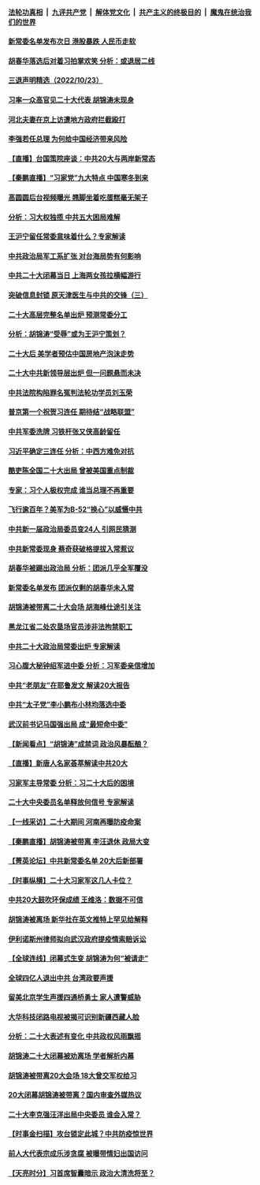 ####  [法轮功真相](../../../../basic/blob/master/README.md?t=10241431) &nbsp;|&nbsp; [九评共产党](../../../../9ping.md/blob/master/README.md?t=10241431) &nbsp;|&nbsp; [解体党文化](../../../../jtdwh.md/blob/master/README.md?t=10241431)  &nbsp;|&nbsp; [共产主义的终极目的](../../../../gczydzjmd.md/blob/master/README.md?t=10241431) &nbsp;|&nbsp; [魔鬼在统治我们的世界](../../../../mgztzwmdsj.md/blob/master/README.md?t=10241431) 

#### [新常委名单发布次日 港股暴跌 人民币走软](../pages/nsc413/n13851548.md?t=10241431) 

#### [胡春华落选后对着习拍掌欢笑 分析：或退居二线](../pages/nsc413/n13851505.md?t=10241431) 

#### [三退声明精选（2022/10/23）](../pages/nsc413/n13851575.md?t=10241431) 

#### [习率一众高官见二十大代表 胡锦涛未现身](../pages/nsc413/n13851472.md?t=10241431) 

#### [河北夫妻在京上访遭地方政府拦截殴打](../pages/nsc413/n13851214.md?t=10241431) 

#### [李强若任总理 为何给中国经济带来风险](../pages/nsc413/n13851449.md?t=10241431) 

#### [【直播】台国策院座谈：中共20大与两岸新常态](../pages/nsc413/n13851471.md?t=10241431) 

#### [【秦鹏直播】“习家党”九大特点 中国寒冬到来](../pages/nsc413/n13851435.md?t=10241431) 

#### [高圆圆后台视频曝光 翘脚坐着吃蛋糕毫无架子](../pages/nsc413/n13851425.md?t=10241431) 

#### [分析：习大权独揽 中共五大困局难解](../pages/nsc413/n13851365.md?t=10241431) 

#### [王沪宁留任常委意味着什么？专家解读](../pages/nsc413/n13851390.md?t=10241431) 

#### [中共政治局军工系扩张 对台海局势有何影响](../pages/nsc413/n13851204.md?t=10241431) 

#### [中共二十大闭幕当日 上海两女孩拉横幅游行](../pages/nsc413/n13851386.md?t=10241431) 

#### [突破信息封锁 原天津医生与中共的交锋（三）](../pages/nsc413/n13849718.md?t=10241431) 

#### [二十大高层完整名单出炉 预测常委分工](../pages/nsc413/n13851153.md?t=10241431) 

#### [分析：胡锦涛“受辱”或为王沪宁策划？](../pages/nsc413/n13851291.md?t=10241431) 

#### [二十大后 美学者预估中国房地产泡沫走势](../pages/nsc413/n13851281.md?t=10241431) 

#### [二十大中共新领导层出炉 但一问题悬而未决](../pages/nsc413/n13851272.md?t=10241431) 

#### [中共法院构陷罪名冤判法轮功学员刘玉荣](../pages/nsc413/n13850139.md?t=10241431) 

#### [普京第一个祝贺习连任 期待结“战略联盟”](../pages/nsc413/n13851195.md?t=10241431) 

#### [中共军委洗牌 习铁杆张又侠高龄留任](../pages/nsc413/n13851188.md?t=10241431) 

#### [习近平确定三连任 分析：中西方难免对抗](../pages/nsc413/n13851171.md?t=10241431) 


#### [酷吏陈全国二十大出局 曾被美国重点制裁](../pages/nsc413/n13851159.md?t=10241431) 

#### [专家：习个人极权完成 谁当总理不再重要](../pages/nsc413/n13851160.md?t=10241431) 

#### [飞行逾百年？美军为B-52“换心”以威慑中共](../pages/nsc413/n13850432.md?t=10241431) 

#### [中共新一届政治局委员变24人 引网民猜测](../pages/nsc413/n13851152.md?t=10241431) 

#### [中共新常委现身 蔡奇获破格提拔入常惹议](../pages/nsc413/n13851119.md?t=10241431) 

#### [胡春华被踢出政治局 分析：团派几乎全军覆没](../pages/nsc413/n13851117.md?t=10241431) 

#### [新常委名单发布 团派仅剩的胡春华未入常](../pages/nsc413/n13851052.md?t=10241431) 

#### [胡锦涛被带离二十大会场 胡海峰仕途引关注](../pages/nsc413/n13851099.md?t=10241431) 

#### [黑龙江省二处农垦场官员涉非法拘禁职工](../pages/nsc413/n13851061.md?t=10241431) 

#### [中共二十大政治局常委出炉 专家解读](../pages/nsc413/n13851060.md?t=10241431) 

#### [习心腹大秘钟绍军进中委 分析：习军委亲信增加](../pages/nsc413/n13851049.md?t=10241431) 

#### [中共“老朋友”在耶鲁发文 解读20大报告](../pages/nsc413/n13850994.md?t=10241431) 

#### [中共“太子党”李小鹏布小林均落选中委](../pages/nsc413/n13851040.md?t=10241431) 

#### [武汉前书记马国强出局 成“最短命中委”](../pages/nsc413/n13851033.md?t=10241431) 

#### [【新闻看点】“胡锦涛”成禁词 政治风暴酝酿？](../pages/nsc413/n13851014.md?t=10241431) 

#### [【直播】新唐人名家荟萃解读中共20大](../pages/nsc413/n13848834.md?t=10241431) 

#### [习家军主导常委 分析：习二十大后的困境](../pages/nsc413/n13850943.md?t=10241431) 

#### [二十大中央委员名单释放何信号 专家解读](../pages/nsc413/n13850992.md?t=10241431) 

#### [【一线采访】二十大期间 河南再曝防疫命案](../pages/nsc413/n13851002.md?t=10241431) 

#### [【秦鹏直播】胡锦涛被带离 李汪退休 政局大变](../pages/nsc413/n13851011.md?t=10241431) 

#### [【菁英论坛】中共新常委名单 20大后新部署](../pages/nsc413/n13850989.md?t=10241431) 

#### [【时事纵横】二十大习家军这几人卡位？](../pages/nsc413/n13850886.md?t=10241431) 

#### [中共20大鼓吹环保成绩 王维洛：数据不可信](../pages/nsc413/n13850968.md?t=10241431) 

#### [胡锦涛被离场 新华社在英文推特上罕见给解释](../pages/nsc413/n13850983.md?t=10241431) 

#### [伊利诺斯州律师拟向武汉政府提疫情索赔诉讼](../pages/nsc413/n13850990.md?t=10241431) 

#### [【全球连线】闭幕式生变 胡锦涛为何“被请走”](../pages/nsc413/n13850986.md?t=10241431) 

#### [全球四亿人退出中共 台湾政要声援](../pages/nsc413/n13850772.md?t=10241431) 

#### [留美北京学生声援四通桥勇士 家人遭警威胁](../pages/nsc413/n13850956.md?t=10241431) 

#### [大华科技闭路电视被揭可识别新疆西藏人脸](../pages/nsc413/n13850948.md?t=10241431) 

#### [分析：二十大表述有变化 中共政权风雨飘摇](../pages/nsc413/n13850913.md?t=10241431) 

#### [胡锦涛二十大闭幕被劝离场 学者解析内幕](../pages/nsc413/n13850666.md?t=10241431) 

#### [胡锦涛被带离20大会场 18大曾交军权给习](../pages/nsc413/n13850922.md?t=10241431) 

#### [20大闭幕胡锦涛被带离？国内审查外媒热议](../pages/nsc413/n13850912.md?t=10241431) 

#### [二十大李克强汪洋出局中央委员 谁会入常？](../pages/nsc413/n13850746.md?t=10241431) 

#### [【时事金扫描】攻台锁定此城？中共防疫惊世界](../pages/nsc413/n13850478.md?t=10241431) 

#### [前人大代表宗成乐涉贪腐 被曝带情妇出国访问](../pages/nsc413/n13850809.md?t=10241431) 

#### [【天亮时分】习首席智囊暗示 政治大清洗将至？](../pages/nsc413/n13850881.md?t=10241431) 

